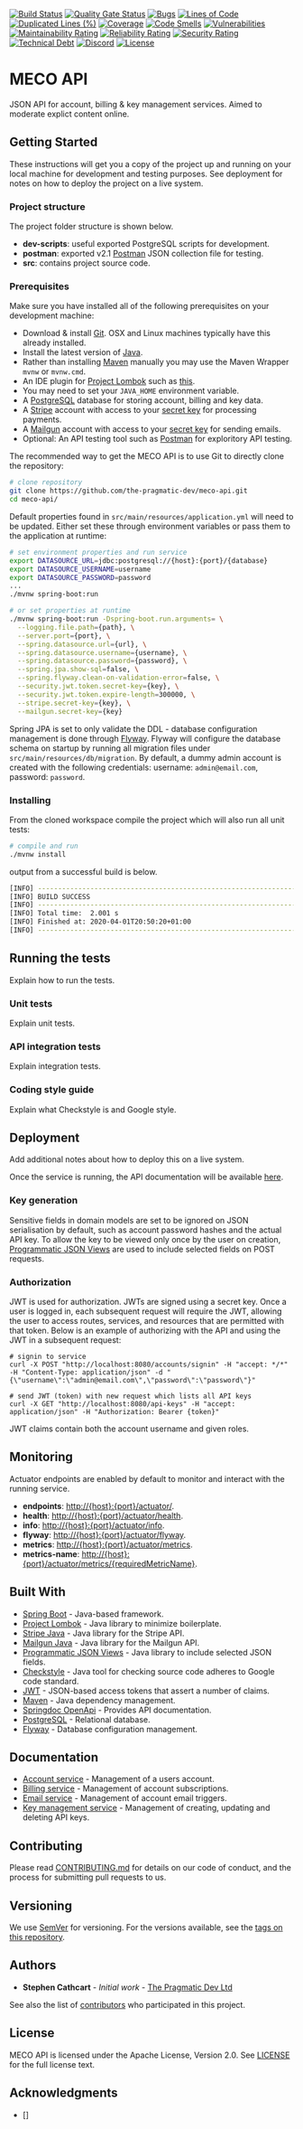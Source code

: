 [![Build Status](https://travis-ci.com/the-pragmatic-dev/meco-api.svg?branch=master)](https://travis-ci.com/the-pragmatic-dev/meco-api)
[![Quality Gate Status](https://sonarcloud.io/api/project_badges/measure?project=the-pragmatic-dev_meco-api&metric=alert_status)](https://sonarcloud.io/dashboard?id=the-pragmatic-dev_meco-api)
[![Bugs](https://sonarcloud.io/api/project_badges/measure?project=the-pragmatic-dev_meco-api&metric=bugs)](https://sonarcloud.io/dashboard?id=the-pragmatic-dev_meco-api)
[![Lines of Code](https://sonarcloud.io/api/project_badges/measure?project=the-pragmatic-dev_meco-api&metric=ncloc)](https://sonarcloud.io/dashboard?id=the-pragmatic-dev_meco-api)
[![Duplicated Lines (%)](https://sonarcloud.io/api/project_badges/measure?project=the-pragmatic-dev_meco-api&metric=duplicated_lines_density)](https://sonarcloud.io/dashboard?id=the-pragmatic-dev_meco-api)
[![Coverage](https://sonarcloud.io/api/project_badges/measure?project=the-pragmatic-dev_meco-api&metric=coverage)](https://sonarcloud.io/dashboard?id=the-pragmatic-dev_meco-api)
[![Code Smells](https://sonarcloud.io/api/project_badges/measure?project=the-pragmatic-dev_meco-api&metric=code_smells)](https://sonarcloud.io/dashboard?id=the-pragmatic-dev_meco-api)
[![Vulnerabilities](https://sonarcloud.io/api/project_badges/measure?project=the-pragmatic-dev_meco-api&metric=vulnerabilities)](https://sonarcloud.io/dashboard?id=the-pragmatic-dev_meco-api)
[![Maintainability Rating](https://sonarcloud.io/api/project_badges/measure?project=the-pragmatic-dev_meco-api&metric=sqale_rating)](https://sonarcloud.io/dashboard?id=the-pragmatic-dev_meco-api)
[![Reliability Rating](https://sonarcloud.io/api/project_badges/measure?project=the-pragmatic-dev_meco-api&metric=reliability_rating)](https://sonarcloud.io/dashboard?id=the-pragmatic-dev_meco-api)
[![Security Rating](https://sonarcloud.io/api/project_badges/measure?project=the-pragmatic-dev_meco-api&metric=security_rating)](https://sonarcloud.io/dashboard?id=the-pragmatic-dev_meco-api)
[![Technical Debt](https://sonarcloud.io/api/project_badges/measure?project=the-pragmatic-dev_meco-api&metric=sqale_index)](https://sonarcloud.io/dashboard?id=the-pragmatic-dev_meco-api)
[![Discord](https://badgen.net/badge/icon/discord?icon=discord&label)](https://discord.gg/MaYf3e)
[![License](https://badgen.net/badge/license/Apache-2.0/blue)](LICENSE)

# MECO API

JSON API for account, billing & key management services. Aimed to moderate explict content online.

## Getting Started

These instructions will get you a copy of the project up and running on your local machine for development and testing purposes. See deployment for notes on how to deploy the project on a live system.

### Project structure

The project folder structure is shown below.

* **dev-scripts**: useful exported PostgreSQL scripts for development.
* **postman**: exported v2.1 [Postman](https://www.getpostman.com/) JSON collection file for testing.
* **src**: contains project source code.

### Prerequisites

Make sure you have installed all of the following prerequisites on your development machine:

* Download & install [Git](https://git-scm.com/). OSX and Linux machines typically have this already installed.
* Install the latest version of [Java](https://openjdk.java.net/).
* Rather than installing [Maven](https://maven.apache.org/) manually you may use the Maven Wrapper `mvnw` or `mvnw.cmd`.
* An IDE plugin for [Project Lombok](https://projectlombok.org/) such as [this](https://marketplace.visualstudio.com/items?itemName=GabrielBB.vscode-lombok).
* You may need to set your `JAVA_HOME` environment variable.
* A [PostgreSQL](https://www.postgresql.org/) database for storing account, billing and key data.
* A [Stripe](https://stripe.com/gb) account with access to your [secret key](https://stripe.com/docs/keys) for processing payments.
* A [Mailgun](https://www.mailgun.com/) account with access to your [secret key](https://help.mailgun.com/hc/en-us/articles/203380100-Where-Can-I-Find-My-API-Key-and-SMTP-Credentials-) for sending emails.
* Optional: An API testing tool such as [Postman](https://www.postman.com/) for exploritory API testing.

The recommended way to get the MECO API is to use Git to directly clone the repository:

```bash
# clone repository
git clone https://github.com/the-pragmatic-dev/meco-api.git
cd meco-api/
```

Default properties found in `src/main/resources/application.yml` will need to be updated. Either set these through environment variables or pass them to the application at runtime:

```bash
# set environment properties and run service
export DATASOURCE_URL=jdbc:postgresql://{host}:{port}/{database}
export DATASOURCE_USERNAME=username
export DATASOURCE_PASSWORD=password
...
./mvnw spring-boot:run

# or set properties at runtime
./mvnw spring-boot:run -Dspring-boot.run.arguments= \
  --logging.file.path={path}, \
  --server.port={port}, \
  --spring.datasource.url={url}, \
  --spring.datasource.username={username}, \
  --spring.datasource.password={password}, \
  --spring.jpa.show-sql=false, \
  --spring.flyway.clean-on-validation-error=false, \
  --security.jwt.token.secret-key={key}, \
  --security.jwt.token.expire-length=300000, \
  --stripe.secret-key={key}, \
  --mailgun.secret-key={key}
```

Spring JPA is set to only validate the DDL - database configuration management is done through [Flyway](https://flywaydb.org/). Flyway will configure the database schema on startup by running all migration files under `src/main/resources/db/migration`. By default, a dummy admin account is created with the following credentials: username: `admin@email.com`, password: `password`.

### Installing

From the cloned workspace compile the project which will also run all unit tests:

```bash
# compile and run
./mvnw install
```

output from a successful build is below.

```bash
[INFO] ------------------------------------------------------------------------
[INFO] BUILD SUCCESS
[INFO] ------------------------------------------------------------------------
[INFO] Total time:  2.001 s
[INFO] Finished at: 2020-04-01T20:50:20+01:00
[INFO] ------------------------------------------------------------------------
```

## Running the tests

Explain how to run the tests.

### Unit tests

Explain unit tests.

### API integration tests

Explain integration tests.

### Coding style guide

Explain what Checkstyle is and Google style.

## Deployment

Add additional notes about how to deploy this on a live system.

Once the service is running, the API documentation will be available [here](http://localhost:8080/swagger-ui/index.html?url=/v3/api-docs&validatorUrl=).

### Key generation

Sensitive fields in domain models are set to be ignored on JSON serialisation by default, such as account password hashes and the actual API key. To allow the key to be viewed only once
by the user on creation, [Programmatic JSON Views](https://github.com/monitorjbl/json-view) are used to include selected fields on POST requests.

### Authorization

JWT is used for authorization. JWTs are signed using a secret key. Once a user is logged in, each subsequent request will require the JWT, allowing the user to access routes, services, and resources that are permitted with that token. Below is an example of authorizing with the API and using the JWT in a subsequent request:

```curl
# signin to service
curl -X POST "http://localhost:8080/accounts/signin" -H "accept: */*" -H "Content-Type: application/json" -d "{\"username\":\"admin@email.com\",\"password\":\"password\"}"

# send JWT (token) with new request which lists all API keys
curl -X GET "http://localhost:8080/api-keys" -H "accept: application/json" -H "Authorization: Bearer {token}"

```

JWT claims contain both the account username and given roles.

## Monitoring

Actuator endpoints are enabled by default to monitor and interact with the running service.

* **endpoints**: [http://{host}:{port}/actuator/](http://localhost:8080/actuator).
* **health**: [http://{host}:{port}/actuator/health](http://localhost:8080/actuator/health).
* **info**: [http://{host}:{port}/actuator/info](http://localhost:8080/actuator/info).
* **flyway**: [http://{host}:{port}/actuator/flyway](http://localhost:8080/actuator/flyway).
* **metrics**: [http://{host}:{port}/actuator/metrics](http://localhost:8080/actuator/metrics).
* **metrics-name**: [http://{host}:{port}/actuator/metrics/{requiredMetricName}](http://localhost:8080/actuator/metrics/system.cpu.count).

## Built With

* [Spring Boot](https://spring.io/projects/spring-boot) - Java-based framework.
* [Project Lombok](https://projectlombok.org/) - Java library to minimize boilerplate.
* [Stripe Java](https://github.com/stripe/stripe-java) - Java library for the Stripe API.
* [Mailgun Java](https://github.com/sargue/mailgun) - Java library for the Mailgun API.
* [Programmatic JSON Views](https://github.com/monitorjbl/json-view) - Java library to include selected JSON fields.
* [Checkstyle](https://github.com/checkstyle/checkstyle) - Java tool for checking source code adheres to Google code standard.
* [JWT](https://jwt.io/) - JSON-based access tokens that assert a number of claims.
* [Maven](https://maven.apache.org/) - Java dependency management.
* [Springdoc OpenApi](https://github.com/springdoc/springdoc-openapi) - Provides API documentation.
* [PostgreSQL](https://www.postgresql.org/) - Relational database.
* [Flyway](https://flywaydb.org/) - Database configuration management.

## Documentation

* [Account service](README.md) - Management of a users account.
* [Billing service](README.md) - Management of account subscriptions.
* [Email service](README.md) - Management of account email triggers.
* [Key management service](README.md) - Management of creating, updating and deleting API keys.

## Contributing

Please read [CONTRIBUTING.md](CONTRIBUTING.md) for details on our code of conduct, and the process for submitting pull requests to us.

## Versioning

We use [SemVer](http://semver.org/) for versioning. For the versions available, see the [tags on this repository](https://github.com/the-pragmatic-dev/meco-api/tags).

## Authors

* **Stephen Cathcart** - *Initial work* - [The Pragmatic Dev Ltd](https://thepragmaticdev.uk/)

See also the list of [contributors](https://github.com/the-pragmatic-dev/meco-api/graphs/contributors) who participated in this project.

## License

MECO API is licensed under the Apache License, Version 2.0. See [LICENSE](LICENSE) for the full license text.

## Acknowledgments

* []

